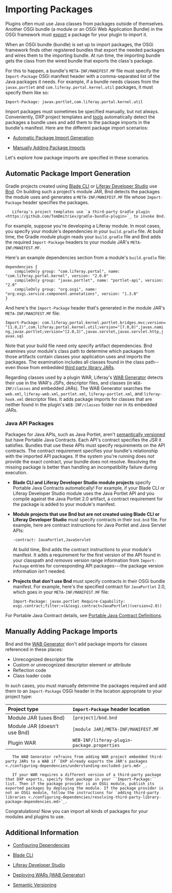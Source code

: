 # Importing Packages

Plugins often must use Java classes from packages outside of themselves. Another OSGi bundle (a module or an OSGi Web Application Bundle) in the OSGi framework must [export](./exporting-packages.md) a package for your plugin to import it.

When an OSGi bundle (bundle) is set up to import packages, the OSGi framework finds other registered bundles that export the needed packages and wires them to the importing bundle. At run time, the importing bundle gets the class from the wired bundle that exports the class's package.

For this to happen, a bundle's `META-INF/MANIFEST.MF` file must specify the `Import-Package` OSGi manifest header with a comma-separated list of the Java packages it needs. For example, if a bundle needs classes from the `javax.portlet` and `com.liferay.portal.kernel.util` packages, it must specify them like so:

```properties
Import-Package: javax.portlet,com.liferay.portal.kernel.util
```

Import packages must sometimes be specified manually, but not always. Conveniently, DXP project templates and [tools](../../developing-applications/tooling/developer-tools-overview.md) automatically detect the packages a bundle uses and add them to the package imports in the bundle's manifest. Here are the different package import scenarios:

* [Automatic Package Import Generation](#automatic-package-import-generation)

* [Manually Adding Package Imports](#manually-adding-package-imports)

Let's explore how package imports are specified in these scenarios.

## Automatic Package Import Generation

Gradle projects created using [Blade CLI](../../../developing-applications/tooling/blade-cli/generating-projects-with-blade-cli.md) or [Liferay Developer Studio](../../developing-applications/tooling/developer-studio.md) use [Bnd](http://bnd.bndtools.org/). On building such a project's module JAR, Bnd detects the packages the module uses and generates a `META-INF/MANIFEST.MF` file whose `Import-Package` header specifies the packages.

```note::
   Liferay's project templates use `a third-party Gradle plugin <https://github.com/TomDmitriev/gradle-bundle-plugin>`_ to invoke Bnd.
```

For example, suppose you're developing a Liferay module. In most cases, you specify your module's dependencies in your `build.gradle` file. At build time, the Gradle module plugin reads your `build.gradle` file and Bnd adds the required `Import-Package` headers to your module JAR's `META-INF/MANIFEST.MF`.

Here's an example dependencies section from a module's `build.gradle` file:

```properties
dependencies {
    compileOnly group: "com.liferay.portal", name: "com.liferay.portal.kernel", version: "2.0.0"
    compileOnly group: "javax.portlet", name: "portlet-api", version: "2.0"
    compileOnly group: "org.osgi", name: "org.osgi.service.component.annotations", version: "1.3.0"
}
```

And here's the `Import-Package` header that's generated in the module JAR's `META-INF/MANIFEST.MF` file:

```properties
Import-Package: com.liferay.portal.kernel.portlet.bridges.mvc;version=
"[1.0,2)",com.liferay.portal.kernel.util;version="[7.0,8)",javax.nami
ng,javax.portlet;version="[2.0,3)",javax.servlet,javax.servlet.http,j avax.sql
```

Note that your build file need only specify artifact dependencies. Bnd examines your module's class path to determine which packages from those artifacts contain classes your application uses and imports the packages. The examination includes all classes found in the class path--even those from embedded [third party library JARs](./configuring-dependencies/resolving-third-party-library-package-dependencies.md).

Regarding classes used by a plugin WAR, Liferay's [WAB Generator](../reference/deploying-wars-wab-generator.md) detects their use in the WAR's JSPs, descriptor files, and classes (in `WEB-INF/classes` and embedded JARs). The WAB Generator searches the `web.xml`, `liferay-web.xml`, `portlet.xml`, `liferay-portlet.xml`, and `liferay-hook.xml` descriptor files. It adds package imports for classes that are neither found in the plugin's `WEB-INF/classes` folder nor in its embedded JARs.

### Java API Packages

Packages for Java APIs, such as Java Portlet, aren't [semantically versioned](./semantic-versioning.md) but have Portable Java Contracts. Each API's contract specifies the JSR it satisfies. Bundles that use these APIs must specify requirements on the API contracts. The contract requirement specifies your bundle's relationship with the imported API packages. If the system you're running does *not* provide the exact contract, your bundle does not resolve. Resolving the missing package is better than handling an incompatibility failure during execution.

* **Blade CLI and Liferay Developer Studio module projects** specify Portable Java Contracts automatically! For example, if your Blade CLI or Liferay Developer Studio module uses the Java Portlet API and you compile against the Java Portlet 2.0 artifact, a contract requirement for the package is added to your module's manifest.

* **Module projects that use Bnd but are not created using Blade CLI or Liferay Developer Studio** must specify contracts in their `bnd.bnd` file. For example, here are contract instructions for Java Portlet and Java Servlet APIs:

    ```
    -contract: JavaPortlet,JavaServlet
    ```

    At build time, Bnd adds the contract instructions to your module's manifest. It adds a requirement for the first version of the API found in your classpath and *removes* version range information from ``Import-Package`` entries for corresponding API packages---the package version information isn't needed.

* **Projects that don't use Bnd** must specify contracts in their OSGi bundle manifest. For example, here's the specified contract for `JavaPortlet` 2.0, which goes in your `META-INF/MANIFEST.MF` file:

    ```
    Import-Package: javax.portlet Require-Capability: osgi.contract;filter:=(&(osgi.contract=JavaPortlet)(version=2.0))
    ```

For Portable Java Contract details, see [Portable Java Contract Definitions](https://www.osgi.org/portable-java-contract-definitions/).

## Manually Adding Package Imports

Bnd and the [WAB Generator](../reference/deploying-wars-wab-generator.md) don't add package imports for classes referenced in these places:

* Unrecognized descriptor file
* Custom or unrecognized descriptor element or attribute
* Reflection code
* Class loader code

In such cases, you must manually determine the packages required and add them to an `Import-Package` OSGi header in the location appropriate to your project type:

| Project type | `Import-Package` header location |
| :----------- | :------------------------------- |
| Module JAR (uses Bnd)     | `[project]/bnd.bnd` |
| Module JAR (doesn't use Bnd) | `[module JAR]/META-INF/MANIFEST.MF` |
| Plugin WAR | `WEB-INF/liferay-plugin-package.properties` |

```note::
   The WAB Generator refrains from adding WAR project embedded third-party JARs to a WAB if `DXP already exports the JAR's packages <./configuring-dependencies/understanding-excluded-jars.md>`_.

   If your WAR requires a different version of a third-party package that DXP exports, specify that package in your ``Import-Package:`` list. Then if the package provider is an OSGi module, publish its exported packages by deploying the module. If the package provider is not an OSGi module, follow the instructions for `adding third-party libraries <./configuring-dependencies/resolving-third-party-library-package-dependencies.md>`_.
```

Congratulations! Now you can import all kinds of packages for your modules and plugins to use.

## Additional Information

* [Configuring Dependencies](./configuring-dependencies/configuring-dependencies.md)

* [Blade CLI](../../../developing-applications/tooling/blade-cli/generating-projects-with-blade-cli.md)

* [Liferay Developer Studio](../../developing-applications/tooling/developer-studio.md)

* [Deploying WARs \(WAB Generator\)](../reference/deploying-wars-wab-generator.md)

* [Semantic Versioning](./semantic-versioning.md)